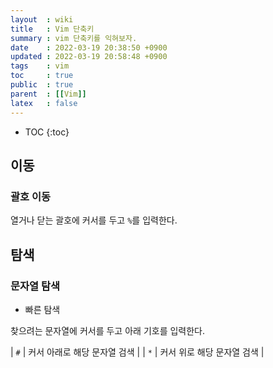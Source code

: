 ```yaml
---
layout  : wiki
title   : Vim 단축키 
summary : vim 단축키를 익혀보자.
date    : 2022-03-19 20:38:50 +0900
updated : 2022-03-19 20:58:48 +0900
tags    : vim 
toc     : true
public  : true
parent  : [[Vim]] 
latex   : false
---
```

* TOC
{:toc}

## 이동

### 괄호 이동

열거나 닫는 괄호에 커서를 두고 `%`를 입력한다.

## 탐색

### 문자열 탐색

- 빠른 탐색

찾으려는 문자열에 커서를 두고 아래 기호를 입력한다.

| `#` | 커서 아래로 해당 문자열 검색 |
| `*` | 커서 위로 해당 문자열 검색   |
